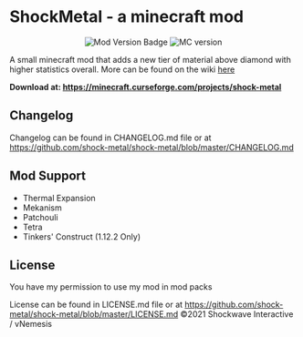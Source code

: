 # ShockMetal - a minecraft mod
<p align="center">
  <img src=https://img.shields.io/badge/Mod%20Version%20-1.1.0-blue.svg alt="Mod Version Badge" />
  <img src=https://img.shields.io/badge/Minecraft-1.16.5-green.svg alt="MC version" />
</p>

A small minecraft mod that adds a new tier of material above diamond with higher statistics overall. More can be found on the wiki <a href=https://github.com/Shockwave-Interactive/ShockMetal/wiki > here </a>

**Download at: https://minecraft.curseforge.com/projects/shock-metal**

## Changelog
Changelog can be found in CHANGELOG.md file or at https://github.com/shock-metal/shock-metal/blob/master/CHANGELOG.md


## Mod Support
* Thermal Expansion
* Mekanism
* Patchouli
* Tetra
* Tinkers' Construct (1.12.2 Only)

## License
You have my permission to use my mod in mod packs

License can be found in LICENSE.md file or at https://github.com/shock-metal/shock-metal/blob/master/LICENSE.md
©2021 Shockwave Interactive / vNemesis
